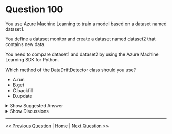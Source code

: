 # Question 100

You use Azure Machine Learning to train a model based on a dataset named dataset1.

You define a dataset monitor and create a dataset named dataset2 that contains new data.

You need to compare dataset1 and dataset2 by using the Azure Machine Learning SDK for Python.

Which method of the DataDriftDetector class should you use?

- A.run
- B.get
- C.backfill
- D.update

<details>
  <summary>Show Suggested Answer</summary>

<strong>A</strong><br>

</details>

<details>
  <summary>Show Discussions</summary>

<blockquote><p><strong>84b1989</strong> <code>(Wed 15 Jan 2025 21:06)</code> - <em>Upvotes: 2</em></p><p>To compare dataset1 and dataset2 for data drift using the Azure Machine Learning SDK for Python, you should use the run method of the DataDriftDetector class. Here&#x27;s why:

Purpose of the run method:
The run method is used to execute the data drift detection process. It compares the baseline dataset (dataset1) with the target dataset (dataset2) and calculates metrics such as drift magnitude and feature-level drift.

Steps to use the run method:

Define a DataDriftDetector object, specifying the baseline dataset (dataset1) and the target dataset (dataset2).

Call the run method to perform the comparison and generate the data drift report.

Output:
The run method produces a detailed report that highlights any significant differences between the two datasets, helping you identify potential data drift.</p></blockquote>

<blockquote><p><strong>viineet</strong> <code>(Sat 07 Dec 2024 19:04)</code> - <em>Upvotes: 3</em></p><p>option A is correct, given answer is in correct as backfill use to generate report on datadrift in historical dataset over time</p></blockquote>
<blockquote><p><strong>labriji</strong> <code>(Tue 23 Apr 2024 12:10)</code> - <em>Upvotes: 4</em></p><p>given answer is correct, have a look at the code provided in the official doc: https://learn.microsoft.com/en-us/azure/machine-learning/v1/how-to-monitor-datasets?view=azureml-api-1&amp;tabs=python#:~:text=SDK%20documentation.-,Create%20dataset%20monitor,-Create%20a%20dataset</p></blockquote>
<blockquote><p><strong>reddragondms</strong> <code>(Tue 26 Sep 2023 07:34)</code> - <em>Upvotes: 2</em></p><p>A DataDriftDetector object represents a data drift job definition that can be used to run three job run types:

an adhoc run for analyzing a specific day&#x27;s worth of data; see the run method.

a scheduled run in a pipeline; see the enable_schedule method.

a backfill run to see how data changes over time; see the backfill method.</p></blockquote>

<blockquote><p><strong>klowqw</strong> <code>(Sat 02 Sep 2023 19:38)</code> - <em>Upvotes: 3</em></p><p>correct</p></blockquote>

</details>

---

[<< Previous Question](question_99.md) | [Home](../index.md) | [Next Question >>](question_101.md)
